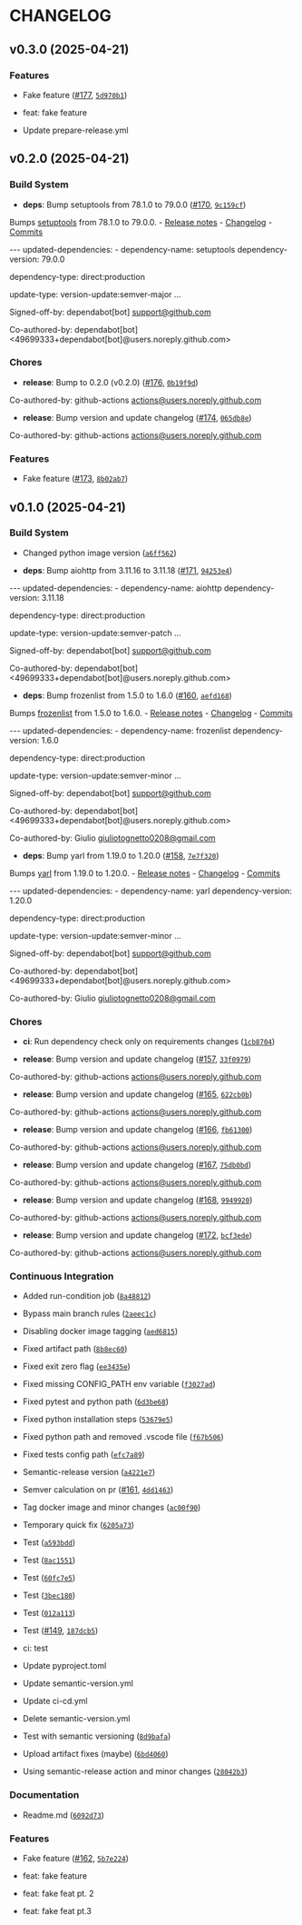 # CHANGELOG


## v0.3.0 (2025-04-21)

### Features

- Fake feature ([#177](https://github.com/GitGinocchio/GGsBot/pull/177),
  [`5d970b1`](https://github.com/GitGinocchio/GGsBot/commit/5d970b16bc046f06b6a1410d47c358e7b3675ff4))

* feat: fake feature

* Update prepare-release.yml


## v0.2.0 (2025-04-21)

### Build System

- **deps**: Bump setuptools from 78.1.0 to 79.0.0
  ([#170](https://github.com/GitGinocchio/GGsBot/pull/170),
  [`9c159cf`](https://github.com/GitGinocchio/GGsBot/commit/9c159cf85d18e4cefe7c72d83a2e5105405050f3))

Bumps [setuptools](https://github.com/pypa/setuptools) from 78.1.0 to 79.0.0. - [Release
  notes](https://github.com/pypa/setuptools/releases) -
  [Changelog](https://github.com/pypa/setuptools/blob/main/NEWS.rst) -
  [Commits](https://github.com/pypa/setuptools/compare/v78.1.0...v79.0.0)

--- updated-dependencies: - dependency-name: setuptools dependency-version: 79.0.0

dependency-type: direct:production

update-type: version-update:semver-major ...

Signed-off-by: dependabot[bot] <support@github.com>

Co-authored-by: dependabot[bot] <49699333+dependabot[bot]@users.noreply.github.com>

### Chores

- **release**: Bump to 0.2.0 (v0.2.0) ([#176](https://github.com/GitGinocchio/GGsBot/pull/176),
  [`0b19f9d`](https://github.com/GitGinocchio/GGsBot/commit/0b19f9daea684ca06f755dd0cb656fbd216cb0f4))

Co-authored-by: github-actions <actions@users.noreply.github.com>

- **release**: Bump version and update changelog
  ([#174](https://github.com/GitGinocchio/GGsBot/pull/174),
  [`065db8e`](https://github.com/GitGinocchio/GGsBot/commit/065db8e23e4fbc48f8aeedf1b6828f53bea49bb8))

Co-authored-by: github-actions <actions@users.noreply.github.com>

### Features

- Fake feature ([#173](https://github.com/GitGinocchio/GGsBot/pull/173),
  [`8b02ab7`](https://github.com/GitGinocchio/GGsBot/commit/8b02ab710bd35c617a41af27ee1f90990ebce97b))


## v0.1.0 (2025-04-21)

### Build System

- Changed python image version
  ([`a6ff562`](https://github.com/GitGinocchio/GGsBot/commit/a6ff5629f2b9bfe7e4e8f6a6aca51b8d2209a131))

- **deps**: Bump aiohttp from 3.11.16 to 3.11.18
  ([#171](https://github.com/GitGinocchio/GGsBot/pull/171),
  [`94253e4`](https://github.com/GitGinocchio/GGsBot/commit/94253e46b948fd88a7d3e2b0746e5e2e949a3d1a))

--- updated-dependencies: - dependency-name: aiohttp dependency-version: 3.11.18

dependency-type: direct:production

update-type: version-update:semver-patch ...

Signed-off-by: dependabot[bot] <support@github.com>

Co-authored-by: dependabot[bot] <49699333+dependabot[bot]@users.noreply.github.com>

- **deps**: Bump frozenlist from 1.5.0 to 1.6.0
  ([#160](https://github.com/GitGinocchio/GGsBot/pull/160),
  [`aefd168`](https://github.com/GitGinocchio/GGsBot/commit/aefd1683c64788fd5748ac848b28d89c5f0a7772))

Bumps [frozenlist](https://github.com/aio-libs/frozenlist) from 1.5.0 to 1.6.0. - [Release
  notes](https://github.com/aio-libs/frozenlist/releases) -
  [Changelog](https://github.com/aio-libs/frozenlist/blob/master/CHANGES.rst) -
  [Commits](https://github.com/aio-libs/frozenlist/compare/v1.5.0...v1.6.0)

--- updated-dependencies: - dependency-name: frozenlist dependency-version: 1.6.0

dependency-type: direct:production

update-type: version-update:semver-minor ...

Signed-off-by: dependabot[bot] <support@github.com>

Co-authored-by: dependabot[bot] <49699333+dependabot[bot]@users.noreply.github.com>

Co-authored-by: Giulio <giuliotognetto0208@gmail.com>

- **deps**: Bump yarl from 1.19.0 to 1.20.0
  ([#158](https://github.com/GitGinocchio/GGsBot/pull/158),
  [`7e7f320`](https://github.com/GitGinocchio/GGsBot/commit/7e7f320fa8f455359cfc96ae4f340e9430ca8f02))

Bumps [yarl](https://github.com/aio-libs/yarl) from 1.19.0 to 1.20.0. - [Release
  notes](https://github.com/aio-libs/yarl/releases) -
  [Changelog](https://github.com/aio-libs/yarl/blob/master/CHANGES.rst) -
  [Commits](https://github.com/aio-libs/yarl/compare/v1.19.0...v1.20.0)

--- updated-dependencies: - dependency-name: yarl dependency-version: 1.20.0

dependency-type: direct:production

update-type: version-update:semver-minor ...

Signed-off-by: dependabot[bot] <support@github.com>

Co-authored-by: dependabot[bot] <49699333+dependabot[bot]@users.noreply.github.com>

Co-authored-by: Giulio <giuliotognetto0208@gmail.com>

### Chores

- **ci**: Run dependency check only on requirements changes
  ([`1cb8704`](https://github.com/GitGinocchio/GGsBot/commit/1cb8704ed29869820e90219926557eda29a2a191))

- **release**: Bump version and update changelog
  ([#157](https://github.com/GitGinocchio/GGsBot/pull/157),
  [`33f0979`](https://github.com/GitGinocchio/GGsBot/commit/33f0979b6ca495e1a9f1ea3eaf7b56dbca70e2a4))

Co-authored-by: github-actions <actions@users.noreply.github.com>

- **release**: Bump version and update changelog
  ([#165](https://github.com/GitGinocchio/GGsBot/pull/165),
  [`622cb0b`](https://github.com/GitGinocchio/GGsBot/commit/622cb0bff2d9b0d78bdf40fb7a0b1c4351877c13))

Co-authored-by: github-actions <actions@users.noreply.github.com>

- **release**: Bump version and update changelog
  ([#166](https://github.com/GitGinocchio/GGsBot/pull/166),
  [`fb61300`](https://github.com/GitGinocchio/GGsBot/commit/fb61300fc414eb4be1a1bb03c2c2f31c0dec05f4))

Co-authored-by: github-actions <actions@users.noreply.github.com>

- **release**: Bump version and update changelog
  ([#167](https://github.com/GitGinocchio/GGsBot/pull/167),
  [`75db0bd`](https://github.com/GitGinocchio/GGsBot/commit/75db0bd60422101b01db997b5f85658c8842b11e))

Co-authored-by: github-actions <actions@users.noreply.github.com>

- **release**: Bump version and update changelog
  ([#168](https://github.com/GitGinocchio/GGsBot/pull/168),
  [`9949920`](https://github.com/GitGinocchio/GGsBot/commit/9949920e7d519b7ad4d12abf42efb559a00c47d8))

Co-authored-by: github-actions <actions@users.noreply.github.com>

- **release**: Bump version and update changelog
  ([#172](https://github.com/GitGinocchio/GGsBot/pull/172),
  [`bcf3ede`](https://github.com/GitGinocchio/GGsBot/commit/bcf3ede348d80eb3b49f328d42026b16110417c4))

Co-authored-by: github-actions <actions@users.noreply.github.com>

### Continuous Integration

- Added run-condition job
  ([`8a48812`](https://github.com/GitGinocchio/GGsBot/commit/8a48812355e52dbbb2e6a623534259b405969502))

- Bypass main branch rules
  ([`2aeec1c`](https://github.com/GitGinocchio/GGsBot/commit/2aeec1c675984854616ee96c6ae6ba0bbc93dc09))

- Disabling docker image tagging
  ([`aed6815`](https://github.com/GitGinocchio/GGsBot/commit/aed68151492d6ce43629c328e554c2c15336ece7))

- Fixed artifact path
  ([`8b8ec60`](https://github.com/GitGinocchio/GGsBot/commit/8b8ec60f71ee1cce03b430dad1d9263edefbeac5))

- Fixed exit zero flag
  ([`ee3435e`](https://github.com/GitGinocchio/GGsBot/commit/ee3435ee86ca4e418f30018adefc8573c345b965))

- Fixed missing CONFIG_PATH env variable
  ([`f3027ad`](https://github.com/GitGinocchio/GGsBot/commit/f3027ad1c2f5bfb46ead4e2e36dff70c6600dd34))

- Fixed pytest and python path
  ([`6d3be68`](https://github.com/GitGinocchio/GGsBot/commit/6d3be68cd63b60d6f0f9004a3b6c9f36a0535070))

- Fixed python installation steps
  ([`53679e5`](https://github.com/GitGinocchio/GGsBot/commit/53679e5bcbbfb092557666f110aa76ba9480200b))

- Fixed python path and removed .vscode file
  ([`f67b506`](https://github.com/GitGinocchio/GGsBot/commit/f67b5069500ac4924481718b70aef6580333d899))

- Fixed tests config path
  ([`efc7a89`](https://github.com/GitGinocchio/GGsBot/commit/efc7a899161c6af3d7698b5d2ee865ea44c8d6cf))

- Semantic-release version
  ([`a4221e7`](https://github.com/GitGinocchio/GGsBot/commit/a4221e74c1948c95f2aa8ab48da93132e431a65b))

- Semver calculation on pr ([#161](https://github.com/GitGinocchio/GGsBot/pull/161),
  [`4dd1463`](https://github.com/GitGinocchio/GGsBot/commit/4dd146304409295c5e0f7135e0f1981cedcd4d4a))

- Tag docker image and minor changes
  ([`ac00f90`](https://github.com/GitGinocchio/GGsBot/commit/ac00f90b5099c113dd825002463fc10418d4beb2))

- Temporary quick fix
  ([`6205a73`](https://github.com/GitGinocchio/GGsBot/commit/6205a73e56b4221b10bc612bceed57856024f0a9))

- Test
  ([`a593bdd`](https://github.com/GitGinocchio/GGsBot/commit/a593bdd5e6f644ed0bac0cd2cff97c60d5904d7e))

- Test
  ([`8ac1551`](https://github.com/GitGinocchio/GGsBot/commit/8ac155180fcb5f5885cfe96275737455a135ca75))

- Test
  ([`60fc7e5`](https://github.com/GitGinocchio/GGsBot/commit/60fc7e5061b4e31719d138146ac77192a8f75d8b))

- Test
  ([`3bec180`](https://github.com/GitGinocchio/GGsBot/commit/3bec180439e29d3833dc3a6c1045b8dd5ae55ec3))

- Test
  ([`012a113`](https://github.com/GitGinocchio/GGsBot/commit/012a1132344a6f1437fbdbf661cc8b89f838fbfc))

- Test ([#149](https://github.com/GitGinocchio/GGsBot/pull/149),
  [`187dcb5`](https://github.com/GitGinocchio/GGsBot/commit/187dcb5d416d83af6bb61d29634bb2c768ab0e81))

* ci: test

* Update pyproject.toml

* Update semantic-version.yml

* Update ci-cd.yml

* Delete semantic-version.yml

- Test with semantic versioning
  ([`8d9bafa`](https://github.com/GitGinocchio/GGsBot/commit/8d9bafac6b926263e75b52d75b261d89a6690bb3))

- Upload artifact fixes (maybe)
  ([`6bd4060`](https://github.com/GitGinocchio/GGsBot/commit/6bd40605554ce11a09f450f33125a4c3cfb7d388))

- Using semantic-release action and minor changes
  ([`28042b3`](https://github.com/GitGinocchio/GGsBot/commit/28042b31448ddde652c3ab5d071767131cda77f0))

### Documentation

- Readme.md
  ([`6092d73`](https://github.com/GitGinocchio/GGsBot/commit/6092d736ebfce0941eb588a02e07ff01733a0dff))

### Features

- Fake feature ([#162](https://github.com/GitGinocchio/GGsBot/pull/162),
  [`5b7e224`](https://github.com/GitGinocchio/GGsBot/commit/5b7e22499a992f5e7008091d3fca515231890b2e))

* feat: fake feature

* feat: fake feat pt. 2

* feat: fake feat pt.3
